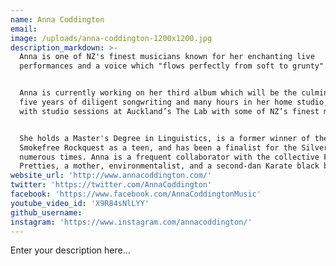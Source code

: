 ```yaml
---
name: Anna Coddington
email:
image: /uploads/anna-coddington-1200x1200.jpg
description_markdown: >-
  Anna is one of NZ's finest musicians known for her enchanting live
  performances and a voice which "flows perfectly from soft to grunty".


  Anna is currently working on her third album which will be the culmination of
  five years of diligent songwriting and many hours in her home studio, combined
  with studio sessions at Auckland’s The Lab with some of NZ’s finest musicians.


  She holds a Master's Degree in Linguistics, is a former winner of the
  Smokefree Rockquest as a teen, and has been a finalist for the Silver Scroll
  numerous times. Anna is a frequent collaborator with the collective Fly My
  Pretties, a mother, environmentalist, and a second-dan Karate black belt.
website_url: 'http://www.annacoddington.com/'
twitter: 'https://twitter.com/AnnaCoddington'
facebook: 'https://www.facebook.com/AnnaCoddingtonMusic'
youtube_video_id: 'X9R84sNlLYY'
github_username:
instagram: 'https://www.instagram.com/annacoddington/'
---
```


Enter your description here...
